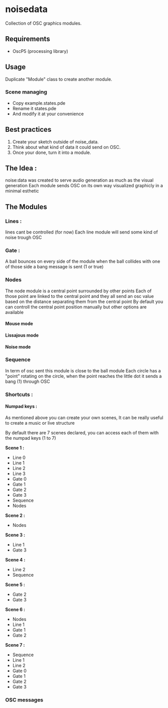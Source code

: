 # noisedata
Collection of OSC graphics modules.

## Requirements
- OscP5 (processing library)

## Usage
Duplicate "Module" class to create another module.

### Scene managing
- Copy example.states.pde 
- Rename it states.pde
- And modify it at your convenience


## Best practices
1. Create your sketch outside of noise_data. 
2. Think about what kind of data it could send on OSC.
3. Once your done, turn it into a module.



## The Idea :
noise:data was created to serve audio generation as much as the visual generation
Each module sends OSC on its own way visualized graphicly in a minimal esthetic


## The Modules

### Lines :
lines cant be controlled (for now)
Each line module will send some kind of noise trough OSC 


### Gate :
A ball bounces on every side of the module when the ball collides with one of those side a bang message is sent (1 or true)

### Nodes
The node module is a central point surrounded by other points
Each of those point are linked to the central point and they all send an osc value based on the distance separating them from the central point
By default you can controll the central point position manually but other options are available

#### Mouse mode

#### Lissajous mode

#### Noise mode

### Sequence
In term of osc sent this module is close to the ball module
Each circle has a "point" rotating on the circle, when the point reaches the little dot it sends a bang (1) through OSC




### Shortcuts :
#### Numpad keys :
As mentioned above you can create your own scenes, It can be really useful to create a music or live structure 

By default there are 7 scenes declared, you can access each of them with the numpad keys (1 to 7)

**Scene 1 :**
- Line 0
- Line 1 
- Line 2
- Line 3
- Gate 0
- Gate 1
- Gate 2
- Gate 3
- Sequence
- Nodes

**Scene 2 :**
- Nodes

**Scene 3 :**
- Line 1 
- Gate 3

**Scene 4 :**
- Line 2 
- Sequence

**Scene 5 :** 
- Gate 2 
- Gate 3

**Scene 6 :** 
- Nodes
- Line 1
- Gate 1 
- Gate 2

**Scene 7 :** 
- Sequence
- Line 1
- Line 2
- Gate 0
- Gate 1
- Gate 2
- Gate 3

### OSC messages



